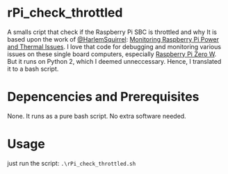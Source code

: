 # rPi_check_throttled
A smalls cript that check if the Raspberry Pi SBC is throttled and why 
It is based upon the work of [@HarlemSquirrel](https://github.com/HarlemSquirrel): [Monitoring Raspberry Pi Power and Thermal Issues](https://harlemsquirrel.github.io/shell/2019/01/05/monitoring-raspberry-pi-power-and-thermal-issues.html).
I love that code for debugging and monitoring various issues on these single board computers, especially [Raspberry Pi Zero W](https://www.raspberrypi.com/products/raspberry-pi-zero-w/). But it runs on Python 2, which I deemed unneccessary. Hence, I translated it to a bash script.

# Depencencies and Prerequisites
None. It runs as a pure bash script. No extra software needed.

# Usage
just run the script:
`.\rPi_check_throttled.sh`
